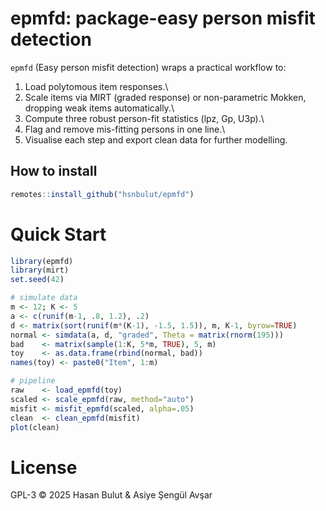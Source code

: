 # epmfd: package-easy person misfit detection

`epmfd` (Easy person misfit detection) wraps a practical workflow to:

1.  Load polytomous item responses.\
2.  Scale items via MIRT (graded response) or non-parametric Mokken, dropping weak items automatically.\
3.  Compute three robust person-fit statistics (lpz, Gp, U3p).\
4.  Flag and remove mis-fitting persons in one line.\
5.  Visualise each step and export clean data for further modelling.

## How to install

``` r
remotes::install_github("hsnbulut/epmfd")
```

# Quick Start

```r
library(epmfd)
library(mirt)
set.seed(42)

# simulate data
m <- 12; K <- 5
a <- c(runif(m-1, .8, 1.2), .2)
d <- matrix(sort(runif(m*(K-1), -1.5, 1.5)), m, K-1, byrow=TRUE)
normal <- simdata(a, d, "graded", Theta = matrix(rnorm(195)))
bad    <- matrix(sample(1:K, 5*m, TRUE), 5, m)
toy    <- as.data.frame(rbind(normal, bad))
names(toy) <- paste0("Item", 1:m)

# pipeline
raw    <- load_epmfd(toy)
scaled <- scale_epmfd(raw, method="auto")
misfit <- misfit_epmfd(scaled, alpha=.05)
clean  <- clean_epmfd(misfit)
plot(clean)
```

# License

GPL-3 © 2025 Hasan Bulut & Asiye Şengül Avşar
